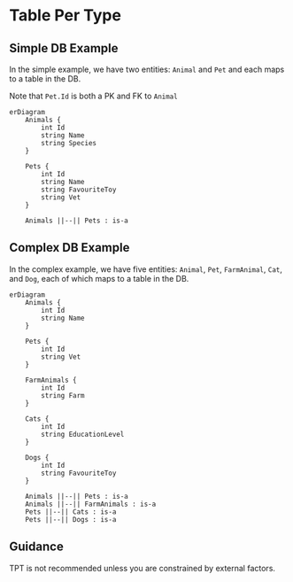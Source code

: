 # Table Per Type

## Simple DB Example

In the simple example, we have two entities:  `Animal` and `Pet` and each maps to a table in the DB.

Note that `Pet.Id` is both a PK and FK to `Animal`

```mermaid
erDiagram
    Animals {
        int Id
        string Name
        string Species
    }

    Pets {
        int Id
        string Name
        string FavouriteToy
        string Vet
    }

    Animals ||--|| Pets : is-a
```

## Complex DB Example

In the complex example, we have five entities: `Animal`, `Pet`, `FarmAnimal`, `Cat`, and `Dog`, each of which maps to a table in the DB.

```mermaid
erDiagram
    Animals {
        int Id
        string Name
    }

    Pets {
        int Id
        string Vet
    }

    FarmAnimals {
        int Id
        string Farm
    }

    Cats {
        int Id
        string EducationLevel
    }

    Dogs {
        int Id
        string FavouriteToy
    }

    Animals ||--|| Pets : is-a
    Animals ||--|| FarmAnimals : is-a
    Pets ||--|| Cats : is-a
    Pets ||--|| Dogs : is-a
```

## Guidance

TPT is not recommended unless you are constrained by external factors.
